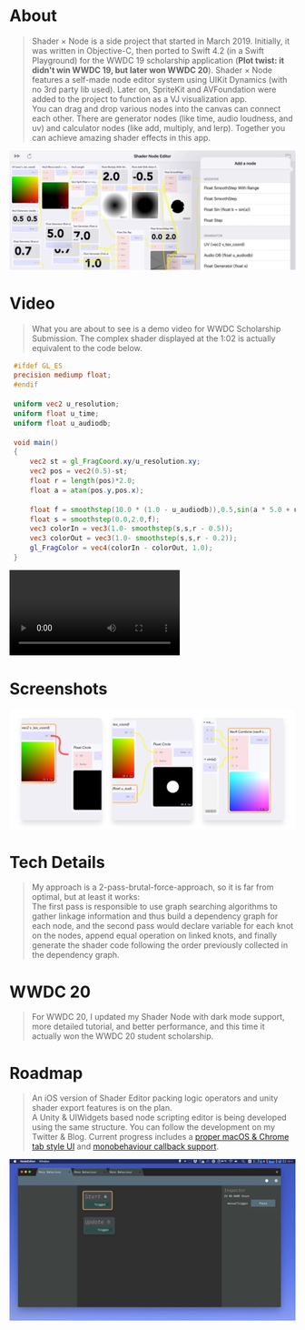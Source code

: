 # About
> Shader × Node is a side project that started in March 2019. Initially, it was written in Objective-C, then ported to Swift 4.2 (in a Swift Playground) for the WWDC 19 scholarship application (**Plot twist: it didn't win WWDC 19, but later won WWDC 20**). Shader × Node features a self-made node editor system using UIKit Dynamics (with no 3rd party lib used). Later on, SpriteKit and AVFoundation were added to the project to function as a VJ visualization app.  
> You can drag and drop various nodes into the canvas can connect each other. There are generator nodes (like time, audio loudness, and uv) and calculator nodes (like add, multiply, and lerp). Together you can achieve amazing shader effects in this app.

![](ipaddemo.jpg)

# Video
> What you are about to see is a demo video for WWDC Scholarship Submission. The complex shader displayed at the 1:02 is actually equivalent to the code below.

```glsl
 #ifdef GL_ES
 precision mediump float;
 #endif
 
 uniform vec2 u_resolution;
 uniform float u_time;
 uniform float u_audiodb;
 
 void main()
 {
     vec2 st = gl_FragCoord.xy/u_resolution.xy;
     vec2 pos = vec2(0.5)-st;
     float r = length(pos)*2.0;
     float a = atan(pos.y,pos.x);
 
     float f = smoothstep(10.0 * (1.0 - u_audiodb)),0.5,sin(a * 5.0 + u_time) * 0.7 + cos(a * 7.0) * 1.0);
     float s = smoothstep(0.0,2.0,f);
     vec3 colorIn = vec3(1.0- smoothstep(s,s,r - 0.5));
     vec3 colorOut = vec3(1.0- smoothstep(s,s,r - 0.2));
     gl_FragColor = vec4(colorIn - colorOut, 1.0);
 }
```

<video class="video-js vjs-default-skin vjs-big-play-centered" controls data='{ "fluid": true, "techOrder": ["youtube"], "sources": [{ "type": "video/youtube", "src": "https://www.youtube.com/watch?v=otw49ioAm2U"}] }' > </video>

# Screenshots
![](screenshots.jpg)

# Tech Details
> My approach is a 2-pass-brutal-force-approach, so it is far from optimal, but at least it works:  
The first pass is responsible to use graph searching algorithms to gather linkage information and thus build a dependency graph for each node, and the second pass would declare variable for each knot on the nodes, append equal operation on linked knots, and finally generate the shader code following the order previously collected in the dependency graph.

# WWDC 20
> For WWDC 20, I updated my Shader Node with dark mode support, more detailed tutorial, and better performance, and this time it actually won the WWDC 20 student scholarship.
![]()

# Roadmap
> An iOS version of Shader Editor packing logic operators and unity shader export features is on the plan.   
A Unity & UIWidgets based node scripting editor is being developed using the same structure. You can follow the development on my Twitter & Blog. Current progress includes a [proper macOS & Chrome tab style UI](https://twitter.com/JustZht/status/1119124263795957761) and [monobehaviour callback support](https://twitter.com/JustZht/status/1118038675739164672).  

![](unitynodeeditor.jpg)
